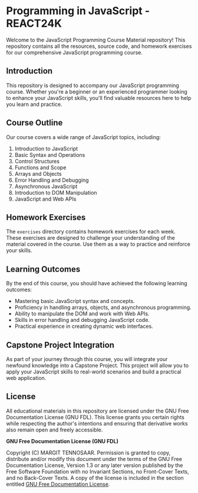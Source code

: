 # Programming in JavaScript - REACT24K

Welcome to the JavaScript Programming Course Material repository!
This repository contains all the resources, source code, and homework exercises for our comprehensive JavaScript programming course.

## Introduction

This repository is designed to accompany our JavaScript programming course. Whether you're a beginner or an experienced programmer looking to enhance your JavaScript skills, you'll find valuable resources here to help you learn and practice.

## Course Outline

Our course covers a wide range of JavaScript topics, including:

1. Introduction to JavaScript
2. Basic Syntax and Operations
3. Control Structures
4. Functions and Scope
5. Arrays and Objects
6. Error Handling and Debugging
7. Asynchronous JavaScript
8. Introduction to DOM Manipulation
9. JavaScript and Web APIs

## Homework Exercises

The `exercises` directory contains homework exercises for each week. These exercises are designed to challenge your understanding of the material covered in the course. Use them as a way to practice and reinforce your skills.

## Learning Outcomes

By the end of this course, you should have achieved the following learning outcomes:

- Mastering basic JavaScript syntax and concepts.
- Proficiency in handling arrays, objects, and asynchronous programming.
- Ability to manipulate the DOM and work with Web APIs.
- Skills in error handling and debugging JavaScript code.
- Practical experience in creating dynamic web interfaces.

## Capstone Project Integration

As part of your journey through this course, you will integrate your newfound knowledge into a Capstone Project. This project will allow you to apply your JavaScript skills to real-world scenarios and build a practical web application.

## License

All educational materials in this repository are licensed under the GNU Free Documentation License (GNU FDL). This license grants you certain rights while respecting the author's intentions and ensuring that derivative works also remain open and freely accessible.

**GNU Free Documentation License (GNU FDL)**

Copyright (C) MARGIT TENNOSAAR.
Permission is granted to copy, distribute and/or modify this document under the terms of the GNU Free Documentation License, Version 1.3 or any later version published by the Free Software Foundation with no Invariant Sections, no Front-Cover Texts, and no Back-Cover Texts. A copy of the license is included in the section entitled [GNU Free Documentation License](https://www.gnu.org/licenses/fdl-1.3.txt).
